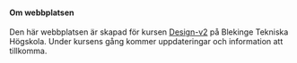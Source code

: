 #### Om webbplatsen

Den här webbplatsen är skapad för kursen [Design-v2](https://dbwebb.se/kurser/design-v2) på Blekinge Tekniska Högskola. Under kursens gång kommer uppdateringar och information att tillkomma. 
